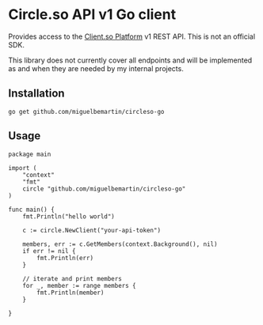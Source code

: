 # Circle.so API v1 Go client

Provides access to the [Client.so Platform](https://circle.so/) v1 REST API. This is not an official SDK.

This library does not currently cover all endpoints and will be implemented as and when they are needed by my internal projects.

## Installation

```
go get github.com/miguelbemartin/circleso-go
```

## Usage

```golang
package main

import (
	"context"
	"fmt"
	circle "github.com/miguelbemartin/circleso-go"
)

func main() {
	fmt.Println("hello world")

	c := circle.NewClient("your-api-token")

	members, err := c.GetMembers(context.Background(), nil)
	if err != nil {
		fmt.Println(err)
	}

	// iterate and print members
	for _, member := range members {
		fmt.Println(member)
	}

}
```
